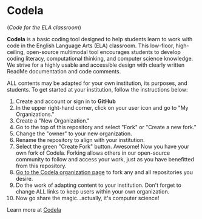 # Codela
 
(*Code for the ELA classroom*)

**Codela** is a basic coding tool designed to help students learn to work with code in the English Language Arts (ELA) classroom. This low-floor, high-ceiling, open-source multimodal tool encourages students to develop coding literacy, computational thinking, and computer science knowledge.  We strive for a highly usable and accessible design with clearly written ReadMe documentation and code comments.

ALL contents may be adapted for your own institution, its purposes, and students. To get started at your institution, follow the instructions below:

1. Create and account or sign in to **GitHub**
2. In the upper right-hand corner, click on your user icon and go to "My Organizations."
3. Create a "New Organization."
4. Go to the top of this repository and select "Fork" or "Create a new fork." 
5. Change the "owner" to your new organization.
6. Rename the repository to align with your institution.
7. Select the green "Create Fork" button. Awesome! Now you have your own fork of Codela. Forking allows others in our open-source community to follow and access your work, just as you have benefitted from this repository.
8. [Go to the Codela organization page](https://github.com/orgs/codela-k12/repositories) to fork any and all repositories you desire. 
9. Do the work of adapting content to your institution. Don't forget to change ALL links to keep users within your own organization.
10. Now go share the magic...actually, it's computer science!  


Learn more at [Codela](https://codela-k12.github.io/codela-projects/)

